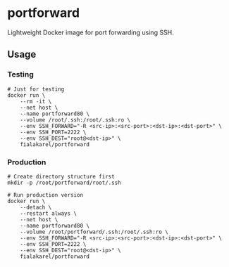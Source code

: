 # portforward

Lightweight Docker image for port forwarding using SSH.

## Usage

### Testing

    # Just for testing
    docker run \
        --rm -it \
        --net host \
        --name portforward80 \
        --volume /root/.ssh:/root/.ssh:ro \
        --env SSH_FORWARD="-R <src-ip>:<src-port>:<dst-ip>:<dst-port>" \
        --env SSH_PORT=2222 \
        --env SSH_DEST="root@<dst-ip>" \
        fialakarel/portforward

### Production

    # Create directory structure first
    mkdir -p /root/portforward/root/.ssh
    
    # Run production version
    docker run \
        --detach \
        --restart always \
        --net host \
        --name portforward80 \
        --volume /root/portforward/.ssh:/root/.ssh:ro \
        --env SSH_FORWARD="-R <src-ip>:<src-port>:<dst-ip>:<dst-port>" \
        --env SSH_PORT=2222 \
        --env SSH_DEST="root@<dst-ip>" \
        fialakarel/portforward
